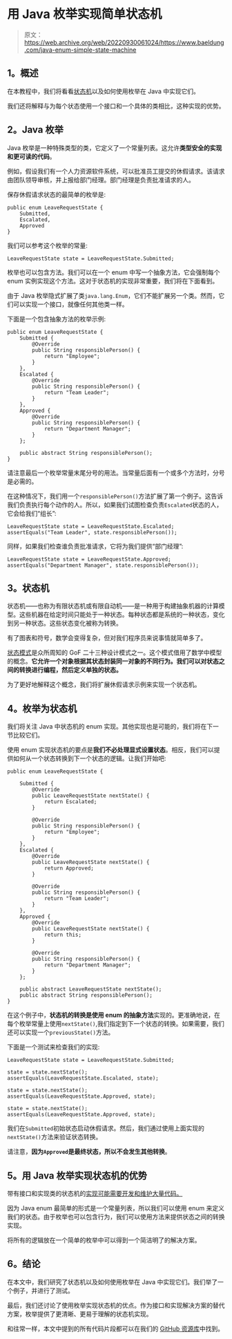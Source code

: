 # 用 Java 枚举实现简单状态机

> 原文：<https://web.archive.org/web/20220930061024/https://www.baeldung.com/java-enum-simple-state-machine>

## **1。概述**

在本教程中，我们将看看[状态机](/web/20221207040444/https://www.baeldung.com/cs/state-machines)以及如何使用枚举在 Java 中实现它们。

我们还将解释与为每个状态使用一个接口和一个具体的类相比，这种实现的优势。

## **2。Java 枚举**

Java 枚举是一种特殊类型的类，它定义了一个常量列表。这允许**类型安全的实现和更可读的代码**。

例如，假设我们有一个人力资源软件系统，可以批准员工提交的休假请求。该请求由团队领导审核，并上报给部门经理。部门经理是负责批准请求的人。

保存休假请求状态的最简单的枚举是:

```
public enum LeaveRequestState {
    Submitted,
    Escalated,
    Approved
}
```

我们可以参考这个枚举的常量:

```
LeaveRequestState state = LeaveRequestState.Submitted;
```

枚举也可以包含方法。我们可以在一个 enum 中写一个抽象方法，它会强制每个 enum 实例实现这个方法。这对于状态机的实现非常重要，我们将在下面看到。

由于 Java 枚举隐式扩展了类`java.lang.Enum`，它们不能扩展另一个类。然而，它们可以实现一个接口，就像任何其他类一样。

下面是一个包含抽象方法的枚举示例:

```
public enum LeaveRequestState {
    Submitted {
        @Override
        public String responsiblePerson() {
            return "Employee";
        }
    },
    Escalated {
        @Override
        public String responsiblePerson() {
            return "Team Leader";
        }
    },
    Approved {
        @Override
        public String responsiblePerson() {
            return "Department Manager";
        }
    };

    public abstract String responsiblePerson();
}
```

请注意最后一个枚举常量末尾分号的用法。当常量后面有一个或多个方法时，分号是必需的。

在这种情况下，我们用一个`responsiblePerson()`方法扩展了第一个例子。这告诉我们负责执行每个动作的人。所以，如果我们试图检查负责`Escalated`状态的人，它会给我们“组长”:

```
LeaveRequestState state = LeaveRequestState.Escalated;
assertEquals("Team Leader", state.responsiblePerson());
```

同样，如果我们检查谁负责批准请求，它将为我们提供“部门经理”:

```
LeaveRequestState state = LeaveRequestState.Approved;
assertEquals("Department Manager", state.responsiblePerson());
```

## **3。状态机**

状态机——也称为有限状态机或有限自动机——是一种用于构建抽象机器的计算模型。这些机器在给定时间只能处于一种状态。每种状态都是系统的一种状态，变化到另一种状态。这些状态变化被称为转换。

有了图表和符号，数学会变得复杂，但对我们程序员来说事情就简单多了。

[状态模式](/web/20221207040444/https://www.baeldung.com/java-state-design-pattern)是众所周知的 GoF 二十三种设计模式之一。这个模式借用了数学中模型的概念。**它允许一个对象根据其状态封装同一对象的不同行为。我们可以对状态之间的转换进行编程，然后定义单独的状态。**

为了更好地解释这个概念，我们将扩展休假请求示例来实现一个状态机。

## **4。枚举为状态机**

我们将关注 Java 中状态机的 enum 实现。其他实现也是可能的，我们将在下一节比较它们。

使用 enum 实现状态机的要点是**我们不必处理显式设置状态**。相反，我们可以提供如何从一个状态转换到下一个状态的逻辑。让我们开始吧:

```
public enum LeaveRequestState {

    Submitted {
        @Override
        public LeaveRequestState nextState() {
            return Escalated;
        }

        @Override
        public String responsiblePerson() {
            return "Employee";
        }
    },
    Escalated {
        @Override
        public LeaveRequestState nextState() {
            return Approved;
        }

        @Override
        public String responsiblePerson() {
            return "Team Leader";
        }
    },
    Approved {
        @Override
        public LeaveRequestState nextState() {
            return this;
        }

        @Override
        public String responsiblePerson() {
            return "Department Manager";
        }
    };

    public abstract LeaveRequestState nextState(); 
    public abstract String responsiblePerson();
}
```

在这个例子中，**状态机的转换是使用 enum 的抽象方法**实现的。更准确地说，在每个枚举常量上使用`nextState()`,我们指定到下一个状态的转换。如果需要，我们还可以实现一个`previousState()`方法。

下面是一个测试来检查我们的实现:

```
LeaveRequestState state = LeaveRequestState.Submitted;

state = state.nextState();
assertEquals(LeaveRequestState.Escalated, state);

state = state.nextState();
assertEquals(LeaveRequestState.Approved, state);

state = state.nextState();
assertEquals(LeaveRequestState.Approved, state);
```

我们在`Submitted`初始状态启动休假请求。然后，我们通过使用上面实现的 `nextState()`方法来验证状态转换。

请注意，**因为`Approved`是最终状态，所以不会发生其他转换**。

## **5。用 Java 枚举实现状态机的优势**

带有接口和实现类的状态机的[实现可能需要开发和维护大量代码。](/web/20221207040444/https://www.baeldung.com/java-state-design-pattern)

因为 Java enum 最简单的形式是一个常量列表，所以我们可以使用 enum 来定义我们的状态。由于枚举也可以包含行为，我们可以使用方法来提供状态之间的转换实现。

将所有的逻辑放在一个简单的枚举中可以得到一个简洁明了的解决方案。

## **6。结论**

在本文中，我们研究了状态机以及如何使用枚举在 Java 中实现它们。我们举了一个例子，并进行了测试。

最后，我们还讨论了使用枚举实现状态机的优点。作为接口和实现解决方案的替代方案，枚举提供了更清晰、更易于理解的状态机实现。

和往常一样，本文中提到的所有代码片段都可以在我们的 [GitHub 资源库](https://web.archive.org/web/20221207040444/https://github.com/eugenp/tutorials/tree/master/algorithms-modules/algorithms-miscellaneous-3)中找到。